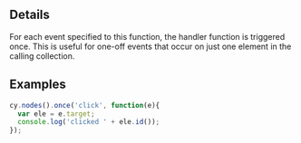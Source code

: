 ## Details

For each event specified to this function, the handler function is triggered once.  This is useful for one-off events that occur on just one element in the calling collection.

## Examples

```js
cy.nodes().once('click', function(e){
  var ele = e.target;
  console.log('clicked ' + ele.id());
});
```